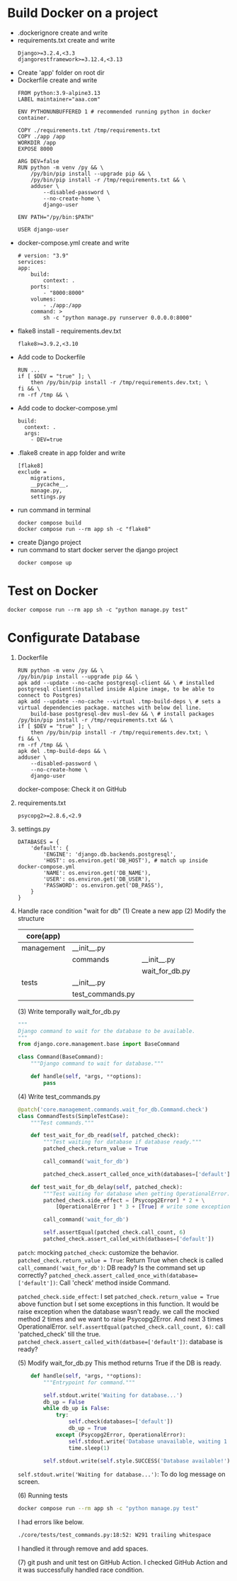 # Build Docker on a project
- .dockerignore create and write
- requirements.txt create and write
    ```
    Django>=3.2.4,<3.3
    djangorestframework>=3.12.4,<3.13
    ```
- Create 'app' folder on root dir
- Dockerfile create and write
    ```
    FROM python:3.9-alpine3.13
    LABEL maintainer="aaa.com"

    ENV PYTHONUNBUFFERED 1 # recommended running python in docker container.

    COPY ./requirements.txt /tmp/requirements.txt
    COPY ./app /app
    WORKDIR /app
    EXPOSE 8000

    ARG DEV=false
    RUN python -m venv /py && \
        /py/bin/pip install --upgrade pip && \
        /py/bin/pip install -r /tmp/requirements.txt && \
        adduser \
            --disabled-password \
            --no-create-home \
            django-user

    ENV PATH="/py/bin:$PATH"

    USER django-user
    ```
- docker-compose.yml create and write
    ```
    # version: "3.9"
    services:
    app:
        build:
            context: .
        ports:
            - "8000:8000"
        volumes:
            - ./app:/app
        command: >
            sh -c "python manage.py runserver 0.0.0.0:8000"
    ```
- flake8 install - requirements.dev.txt
    ```
    flake8>=3.9.2,<3.10
    ```
- Add code to Dockerfile
    ```
    RUN ...
    if [ $DEV = "true" ]; \
        then /py/bin/pip install -r /tmp/requirements.dev.txt; \
    fi && \
    rm -rf /tmp && \
    ```
- Add code to docker-compose.yml
    ```
    build:
      context: .
      args:
        - DEV=true
    ```
- .flake8 create in app folder and write
    ```
    [flake8]
    exclude =
        migrations,
        __pycache__,
        manage.py,
        settings.py
    ```
- run command in terminal
    ```
    docker compose build
    docker compose run --rm app sh -c "flake8"
    ```
- create Django project
- run command to start docker server the django project
    ```
    docker compose up
    ```

# Test on Docker
`docker compose run --rm app sh -c "python manage.py test"`

# Configurate Database
1. Dockerfile
    ```
    RUN python -m venv /py && \
    /py/bin/pip install --upgrade pip && \
    apk add --update --no-cache postgresql-client && \ # installed postgresql client(installed inside Alpine image, to be able to connect to Postgres)
    apk add --update --no-cache --virtual .tmp-build-deps \ # sets a virtual dependencies package. matches with below del line.
        build-base postgresql-dev musl-dev && \ # install packages
    /py/bin/pip install -r /tmp/requirements.txt && \
    if [ $DEV = "true" ]; \
        then /py/bin/pip install -r /tmp/requirements.dev.txt; \
    fi && \
    rm -rf /tmp && \
    apk del .tmp-build-deps && \
    adduser \
        --disabled-password \
        --no-create-home \
        django-user
    ```

    docker-compose: Check it on GitHub

2. requirements.txt
    ```
    psycopg2>=2.8.6,<2.9
    ```
3. settings.py
    ```
    DATABASES = {
        'default': {
            'ENGINE': 'django.db.backends.postgresql',
            'HOST': os.environ.get('DB_HOST'), # match up inside docker-compose.yml
            'NAME': os.environ.get('DB_NAME'),
            'USER': os.environ.get('DB_USER'),
            'PASSWORD': os.environ.get('DB_PASS'),
        }
    }
    ```
4. Handle race condition "wait for db"
    (1) Create a new app
    (2) Modify the structure

    |core(app)|||
    |---|---|---|
    |management|__init\__.py||
    ||commands|__init\__.py|
    |||wait_for_db.py|
    |tests|__init\__.py|
    ||test_commands.py|

    (3) Write temporally wait_for_db.py
    ```python
    """
    Django command to wait for the database to be available.
    """
    from django.core.management.base import BaseCommand

    class Command(BaseCommand):
        """Django command to wait for database."""

        def handle(self, *args, **options):
            pass
    ```

    (4) Write test_commands.py
    ```python
    @patch('core.management.commands.wait_for_db.Command.check')
    class CommandTests(SimpleTestCase):
        """Test commands."""

        def test_wait_for_db_read(self, patched_check):
            """Test waiting for database if database ready."""
            patched_check.return_value = True

            call_command('wait_for_db')

            patched_check.assert_called_once_with(databases=['default'])

        def test_wait_for_db_delay(self, patched_check):
            """Test waiting for database when getting OperationalError."""
            patched_check.side_effect = [Psycopg2Error] * 2 + \
                [OperationalError ] * 3 + [True] # write some exception.

            call_command('wait_for_db')

            self.assertEqual(patched_check.call_count, 6)
            patched_check.assert_called_with(datbases=['default'])
    ```
    `patch`: mocking
    `patched_check`: customize the behavior.
    `patched_check.return_value = True`: Return True when check is called
    `call_command('wait_for_db')`: DB ready? Is the command set up correctly?
    `patched_check.assert_called_once_with(database=['default'])`: Call 'check' method inside Command.

    `patched_check.side_effect`: I set `patched_check.return_value = True` above function but I set some exceptions in this function. It would be raise exception when the database wasn't ready. we call the mocked method 2 times and we want to raise Psycopg2Error. And next 3 times OperationalError.
    `self.assertEqual(patched_check.call_count, 6)`: call 'patched_check' till the true.
    `patched_check.assert_called_with(datbase=['default'])`: database is ready?

    (5) Modify wait_for_db.py
    This method returns True if the DB is ready.
    ```python
        def handle(self, *args, **options):
            """Entrypoint for command."""

            self.stdout.write('Waiting for database...')
            db_up = False
            while db_up is False:
                try:
                    self.check(databases=['default'])
                    db_up = True
                except (Psycopg2Error, OperationalError):
                    self.stdout.write('Database unavailable, waiting 1 second ...')
                    time.sleep(1)

            self.stdout.write(self.style.SUCCESS('Database available!'))
    ```
    `self.stdout.write('Waiting for database...')`: To do log message on screen.

    (6) Running tests
    ```bash
    docker compose run --rm app sh -c "python manage.py test"
    ```

    I had errors like below.
    ```bash
    ./core/tests/test_commands.py:18:52: W291 trailing whitespace
    ```

    I handled it through remove and add spaces.

    (7) git push and unit test on GitHub Action.
    I checked GitHub Action and it was successfully handled race condition.

